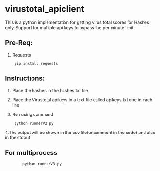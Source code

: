# virustotal_apiclient
This is a python implementation for getting virus total scores for Hashes only.
Support for multiple api keys to bypass the per minute limit

## Pre-Req:

  1. Requests
  
          pip install requests
 
## Instructions:

  1. Place the hashes in the hashes.txt file 
  
  2. Place the Virustotal apikeys in a text file called apikeys.txt one in each line
  
  3. Run using command 
  
          python runnerV2.py
          
  4.The output will be shown in the csv file(uncomment in the code) and also in the stdout
  
  ## For multiprocess 
    
          
            python runnerV3.py
          
